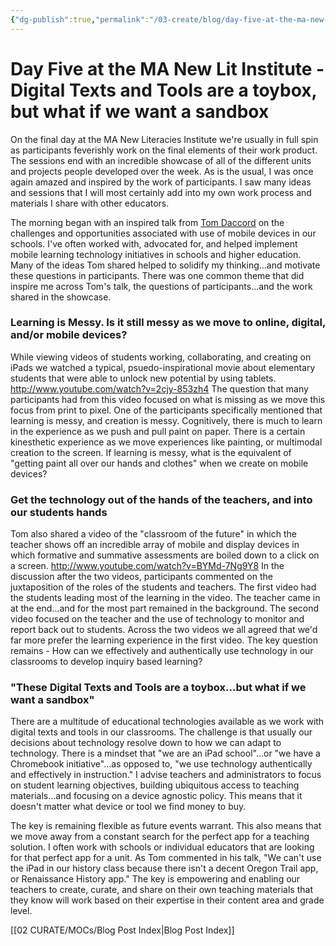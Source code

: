 ```yaml
---
{"dg-publish":true,"permalink":"/03-create/blog/day-five-at-the-ma-new-lit-institute-digital-texts-and-tools-are-a-toybox-but-what-if-we-want-a-sandbox/","title":"Day Five at the MA New Lit Institute - Digital Texts and Tools are a toybox, but what if we want a sandbox?","tags":["new-literacies","newlit"]}
---
```


# Day Five at the MA New Lit Institute - Digital Texts and Tools are a toybox, but what if we want a sandbox

On the final day at the MA New Literacies Institute we're usually in full spin as participants feverishly work on the final elements of their work product. The sessions end with an incredible showcase of all of the different units and projects people developed over the week. As is the usual, I was once again amazed and inspired by the work of participants. I saw many ideas and sessions that I will most certainly add into my own work process and materials I share with other educators.

The morning began with an inspired talk from [Tom Daccord](https://twitter.com/thomasdaccord) on the challenges and opportunities associated with use of mobile devices in our schools. I've often worked with, advocated for, and helped implement mobile learning technology initiatives in schools and higher education. Many of the ideas Tom shared helped to solidify my thinking...and motivate these questions in participants. There was one common theme that did inspire me across Tom's talk, the questions of participants...and the work shared in the showcase.

### Learning is Messy. Is it still messy as we move to online, digital, and/or mobile devices?

While viewing videos of students working, collaborating, and creating on iPads we watched a typical, psuedo-inspirational movie about elementary students that were able to unlock new potential by using tablets. http://www.youtube.com/watch?v=2cjy-853zh4 The question that many participants had from this video focused on what is missing as we move this focus from print to pixel. One of the participants specifically mentioned that learning is messy, and creation is messy. Cognitively, there is much to learn in the experience as we push and pull paint on paper. There is a certain kinesthetic experience as we move experiences like painting, or multimodal creation to the screen. If learning is messy, what is the equivalent of "getting paint all over our hands and clothes" when we create on mobile devices?

### Get the technology out of the hands of the teachers, and into our students hands

Tom also shared a video of the "classroom of the future" in which the teacher shows off an incredible array of mobile and display devices in which formative and summative assessments are boiled down to a click on a screen. http://www.youtube.com/watch?v=BYMd-7Ng9Y8 In the discussion after the two videos, participants commented on the juxtaposition of the roles of the students and teachers. The first video had the students leading most of the learning in the video. The teacher came in at the end...and for the most part remained in the background. The second video focused on the teacher and the use of technology to monitor and report back out to students. Across the two videos we all agreed that we'd far more prefer the learning experience in the first video. The key question remains - How can we effectively and authentically use technology in our classrooms to develop inquiry based learning?

### "These Digital Texts and Tools are a toybox...but what if we want a sandbox"

There are a multitude of educational technologies available as we work with digital texts and tools in our classrooms. The challenge is that usually our decisions about technology resolve down to how we can adapt to technology. There is a mindset that "we are an iPad school"...or "we have a Chromebook initiative"...as opposed to, "we use technology authentically and effectively in instruction." I advise teachers and administrators to focus on student learning objectives, building ubiquitous access to teaching materials...and focusing on a device agnostic policy. This means that it doesn't matter what device or tool we find money to buy.

The key is remaining flexible as future events warrant. This also means that we move away from a constant search for the perfect app for a teaching solution. I often work with schools or individual educators that are looking for that perfect app for a unit. As Tom commented in his talk, "We can't use the iPad in our history class because there isn't a decent Oregon Trail app, or Renaissance History app." The key is empowering and enabling our teachers to create, curate, and share on their own teaching materials that they know will work based on their expertise in their content area and grade level.

[[02 CURATE/MOCs/Blog Post Index\|Blog Post Index]]